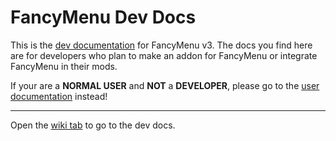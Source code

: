 # FancyMenu Dev Docs

This is the [dev documentation](https://github.com/Keksuccino/FancyMenu-Dev-Docs/wiki) for FancyMenu v3.
The docs you find here are for developers who plan to make an addon for FancyMenu or integrate FancyMenu in their mods.

If your are a **NORMAL USER** and **NOT** a **DEVELOPER**, please go to the [user documentation](https://docs.fancymenu.net) instead!

--- 

Open the [wiki tab](https://github.com/Keksuccino/FancyMenu-Dev-Docs/wiki) to go to the dev docs.

